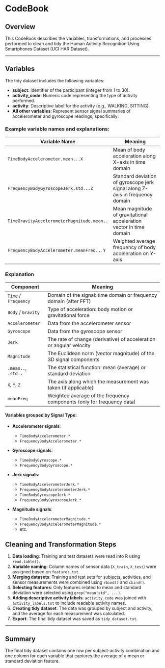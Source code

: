 # CodeBook

## Overview

This CodeBook describes the variables, transformations, and processes performed to clean and tidy the Human Activity Recognition Using Smartphones Dataset (UCI HAR Dataset).

---

## Variables

The tidy dataset includes the following variables:

- **subject**: Identifier of the participant (integer from 1 to 30).
- **activity_code**: Numeric code representing the type of activity performed.
- **activity**: Descriptive label for the activity (e.g., WALKING, SITTING).
- **All other variables**: Represent sensor signal summaries of accelerometer and gyroscope readings, specifically:

### Example variable names and explanations:

| Variable Name                              | Meaning                                                                      |
| ------------------------------------------ | ---------------------------------------------------------------------------- |
| `TimeBodyAccelerometer.mean...X`           | Mean of body acceleration along X-axis in time domain                        |
| `FrequencyBodyGyroscopeJerk.std...Z`       | Standard deviation of gyroscope jerk signal along Z-axis in frequency domain |
| `TimeGravityAccelerometerMagnitude.mean..` | Mean magnitude of gravitational acceleration vector in time domain           |
| `FrequencyBodyAccelerometer.meanFreq...Y`  | Weighted average frequency of body acceleration on Y-axis                    |


### Explanation

| Component            | Meaning                                                                |
| -------------------- | ---------------------------------------------------------------------- |
| `Time` / `Frequency` | Domain of the signal: time domain or frequency domain (after FFT)      |
| `Body` / `Gravity`   | Type of acceleration: body motion or gravitational force               |
| `Accelerometer`      | Data from the accelerometer sensor                                     |
| `Gyroscope`          | Data from the gyroscope sensor                                         |
| `Jerk`               | The rate of change (derivative) of acceleration or angular velocity    |
| `Magnitude`          | The Euclidean norm (vector magnitude) of the 3D signal components      |
| `.mean..`, `.std..`  | The statistical function: mean (average) or standard deviation         |
| `X`, `Y`, `Z`        | The axis along which the measurement was taken (if applicable)         |
| `meanFreq`           | Weighted average of the frequency components (only for frequency data) |

#### Variables grouped by Signal Type:

- **Accelerometer signals**:
  - `TimeBodyAccelerometer.*`
  - `FrequencyBodyAccelerometer.*`

- **Gyroscope signals**:
  - `TimeBodyGyroscope.*`
  - `FrequencyBodyGyroscope.*`

- **Jerk signals**:
  - `TimeBodyAccelerometerJerk.*`
  - `FrequencyBodyAccelerometerJerk.*`
  - `TimeBodyGyroscopeJerk.*`
  - `FrequencyBodyGyroscopeJerk.*`

- **Magnitude signals**:
  - `TimeBodyAccelerometerMagnitude.*`
  - `FrequencyBodyAccelerometerMagnitude.*`
  - etc.

## Cleaning and Transformation Steps

1. **Data loading**: Training and test datasets were read into R using `read.table()`.
2. **Variable naming**: Column names of sensor data (`X_train`, `X_test`) were assigned based on `features.txt`.
3. **Merging datasets**: Training and test sets for subjects, activities, and sensor measurements were combined using `rbind()` and `cbind()`.
4. **Selecting features**: Only features related to mean and standard deviation were selected using `grep("mean|std", ...)`.
5. **Adding descriptive activity labels**: `activity_code` was joined with `activity_labels.txt` to include readable activity names.
6. **Creating tidy dataset**: The data was grouped by subject and activity, and the average for each measurement was calculated.
7. **Export**: The final tidy dataset was saved as `tidy_dataset.txt`.

---

## Summary

The final tidy dataset contains one row per subject-activity combination and one column for each variable that captures the average of a mean or standard deviation feature.
